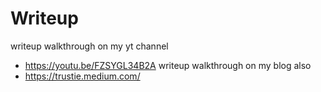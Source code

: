 # Writeup
writeup walkthrough on my yt channel
- https://youtu.be/FZSYGL34B2A
writeup walkthrough on my blog also
- https://trustie.medium.com/
